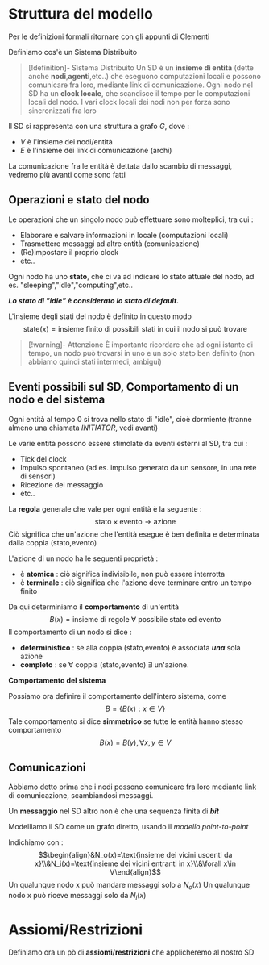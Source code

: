 # Struttura del modello

Per le definizioni formali ritornare con gli appunti di Clementi

Definiamo cos'è un Sistema Distribuito

> [!definition]- Sistema Distribuito
> Un SD è un **insieme di entità** (dette anche **nodi**,**agenti**,etc..) che eseguono computazioni locali e possono comunicare fra loro, mediante link di comunicazione.
> Ogni nodo nel SD ha un **clock locale**, che scandisce il tempo per le computazioni locali del nodo.
> I vari clock locali dei nodi non per forza sono sincronizzati fra loro

Il SD si rappresenta con una struttura a grafo $G$, dove : 
- $V$ è l'insieme dei nodi/entità
- $E$ è l'insieme dei link di comunicazione (archi)

La comunicazione fra le entità è dettata dallo scambio di messaggi, vedremo più avanti come sono fatti

## Operazioni e stato del nodo

Le operazioni che un singolo nodo può effettuare sono molteplici, tra cui : 
- Elaborare e salvare informazioni in locale (computazioni locali)
- Trasmettere messaggi ad altre entità (comunicazione)
- (Re)impostare il proprio clock
- etc..

Ogni nodo ha uno **stato**, che ci va ad indicare lo stato attuale del nodo, ad es. "sleeping","idle","computing",etc..

***Lo stato di "idle" è considerato lo stato di default.***

L'insieme degli stati del nodo è definito in questo modo $$\text{state}(x)=\text{insieme finito di possibili stati in cui il nodo si può trovare}$$
>[!warning]- Attenzione
>È importante ricordare che ad ogni istante di tempo, un nodo può trovarsi in uno e un solo stato ben definito (non abbiamo quindi stati intermedi, ambigui)

## Eventi possibili sul SD, Comportamento di un nodo e del sistema

Ogni entità al tempo $0$ si trova nello stato di "idle", cioè dormiente (tranne almeno una chiamata *INITIATOR*, vedi avanti)

Le varie entità possono essere stimolate da eventi esterni al SD, tra cui : 
- Tick del clock
- Impulso spontaneo (ad es. impulso generato da un sensore, in una rete di sensori)
- Ricezione del messaggio
- etc..

La **regola** generale che vale per ogni entità è la seguente : 
$$\text{stato}\times\text{evento}\to\text{azione}$$
Ciò significa che un'azione che l'entità esegue è ben definita e determinata dalla coppia (stato,evento)

L'azione di un nodo ha le seguenti proprietà : 
- è **atomica** : ciò significa indivisibile, non può essere interrotta
- è **terminale** : ciò significa che l'azione deve terminare entro un tempo finito

Da qui determiniamo il **comportamento** di un'entità
$$B(x)=\text{insieme di regole }\forall\text{ possibile stato ed evento}$$
Il comportamento di un nodo si dice : 
- **deterministico** : se alla coppia (stato,evento) è associata ***una*** sola azione
- **completo** : se $\forall$ coppia (stato,evento) $\exists$ un'azione.

**Comportamento del sistema**

Possiamo ora definire il comportamento dell'intero sistema, come $$B=\{B(x):x\in V\}$$
Tale comportamento si dice **simmetrico** se tutte le entità hanno stesso comportamento $$B(x)=B(y),\forall x,y\in V$$
## Comunicazioni

Abbiamo detto prima che i nodi possono comunicare fra loro mediante link di comunicazione, scambiandosi messaggi.

Un **messaggio** nel SD altro non è che una sequenza finita di ***bit***

Modelliamo il SD come un grafo diretto, usando il *modello point-to-point*

Indichiamo con : 
$$\begin{align}&N_o(x)=\text{insieme dei vicini uscenti da x}\\&N_i(x)=\text{insieme dei vicini entranti in x}\\&\forall x\in V\end{align}$$
Un qualunque nodo x può mandare messaggi solo a $N_o(x)$
Un qualunque nodo x può riceve messaggi solo da $N_i(x)$

# Assiomi/Restrizioni

Definiamo ora un pò di **assiomi/restrizioni** che applicheremo al nostro SD

